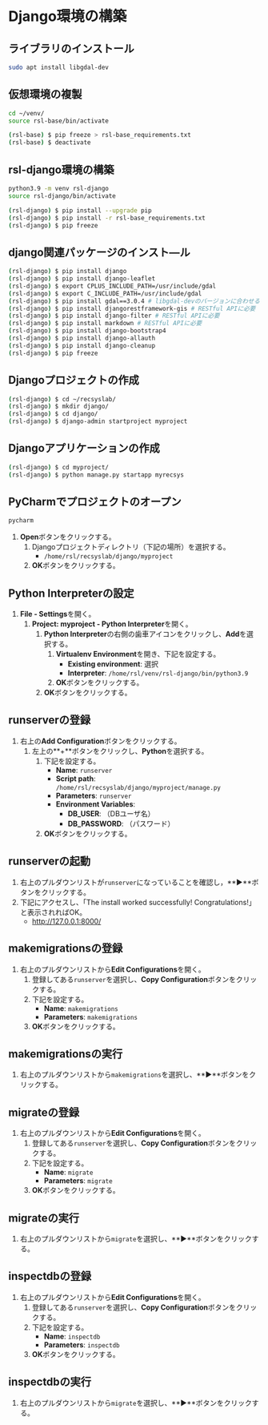# Django環境の構築

## ライブラリのインストール
```bash
sudo apt install libgdal-dev
```

## 仮想環境の複製
```bash
cd ~/venv/
source rsl-base/bin/activate
```

```bash
(rsl-base) $ pip freeze > rsl-base_requirements.txt
(rsl-base) $ deactivate
```

## rsl-django環境の構築

```bash
python3.9 -m venv rsl-django
source rsl-django/bin/activate
```

```bash
(rsl-django) $ pip install --upgrade pip
(rsl-django) $ pip install -r rsl-base_requirements.txt
(rsl-django) $ pip freeze
```

## django関連パッケージのインスト―ル
```bash
(rsl-django) $ pip install django
(rsl-django) $ pip install django-leaflet
(rsl-django) $ export CPLUS_INCLUDE_PATH=/usr/include/gdal
(rsl-django) $ export C_INCLUDE_PATH=/usr/include/gdal
(rsl-django) $ pip install gdal==3.0.4 # libgdal-devのバージョンに合わせる # GeoDjangoに必要
(rsl-django) $ pip install djangorestframework-gis # RESTful APIに必要
(rsl-django) $ pip install django-filter # RESTful APIに必要
(rsl-django) $ pip install markdown # RESTful APIに必要
(rsl-django) $ pip install django-bootstrap4
(rsl-django) $ pip install django-allauth
(rsl-django) $ pip install django-cleanup
(rsl-django) $ pip freeze
```

## Djangoプロジェクトの作成
```bash
(rsl-django) $ cd ~/recsyslab/
(rsl-django) $ mkdir django/
(rsl-django) $ cd django/
(rsl-django) $ django-admin startproject myproject
```

## Djangoアプリケーションの作成
```bash
(rsl-django) $ cd myproject/
(rsl-django) $ python manage.py startapp myrecsys
```

## PyCharmでプロジェクトのオープン
```bash
pycharm
```

1. **Open**ボタンをクリックする。
   1. Djangoプロジェクトディレクトリ（下記の場所）を選択する。
      - `/home/rsl/recsyslab/django/myproject`
   2. **OK**ボタンをクリックする。

## Python Interpreterの設定
1. **File - Settings**を開く。
   1. **Project: myproject - Python Interpreter**を開く。
      1. **Python Interpreter**の右側の歯車アイコンをクリックし、**Add**を選択する。
         1. **Virtualenv Environment**を開き、下記を設定する。
            - **Existing environment**: 選択
            - **Interpreter**: `/home/rsl/venv/rsl-django/bin/python3.9`
         2. **OK**ボタンをクリックする。
      2. **OK**ボタンをクリックする。

## runserverの登録
1. 右上の**Add Configuration**ボタンをクリックする。
   1. 左上の**+**ボタンをクリックし、**Python**を選択する。
      1. 下記を設定する。
         - **Name**: `runserver`
         - **Script path**: `/home/rsl/recsyslab/django/myproject/manage.py`
         - **Parameters**: `runserver`
         - **Environment Variables**: 
           - **DB_USER**: （DBユーザ名）
           - **DB_PASSWORD**: （パスワード）
      2. **OK**ボタンをクリックする。

## runserverの起動
1. 右上のプルダウンリストが`runserver`になっていることを確認し，**▶**ボタンをクリックする。
2. 下記にアクセスし、「The install worked successfully! Congratulations!」と表示されればOK。
   - http://127.0.0.1:8000/

## makemigrationsの登録
1. 右上のプルダウンリストから**Edit Configurations**を開く。
   1. 登録してある`runserver`を選択し、**Copy Configuration**ボタンをクリックする。
   2. 下記を設定する。
      - **Name**: `makemigrations`
      - **Parameters**: `makemigrations`
   3. **OK**ボタンをクリックする。

## makemigrationsの実行
1. 右上のプルダウンリストから`makemigrations`を選択し、**▶**ボタンをクリックする。

## migrateの登録
1. 右上のプルダウンリストから**Edit Configurations**を開く。
   1. 登録してある`runserver`を選択し、**Copy Configuration**ボタンをクリックする。
   2. 下記を設定する。
      - **Name**: `migrate`
      - **Parameters**: `migrate`
   3. **OK**ボタンをクリックする。

## migrateの実行
1. 右上のプルダウンリストから`migrate`を選択し、**▶**ボタンをクリックする。

## inspectdbの登録
1. 右上のプルダウンリストから**Edit Configurations**を開く。
   1. 登録してある`runserver`を選択し、**Copy Configuration**ボタンをクリックする。
   2. 下記を設定する。
      - **Name**: `inspectdb`
      - **Parameters**: `inspectdb`
   3. **OK**ボタンをクリックする。

## inspectdbの実行
1. 右上のプルダウンリストから`migrate`を選択し、**▶**ボタンをクリックする。

